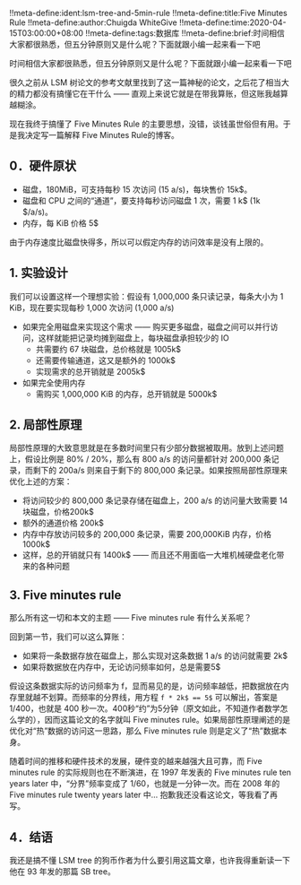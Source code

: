 !!meta-define:ident:lsm-tree-and-5min-rule
!!meta-define:title:Five Minutes Rule
!!meta-define:author:Chuigda WhiteGive
!!meta-define:time:2020-04-15T03:00:00+08:00
!!meta-define:tags:数据库
!!meta-define:brief:时间相信大家都很熟悉，但五分钟原则又是什么呢？下面就跟小编一起来看一下吧

时间相信大家都很熟悉，但五分钟原则又是什么呢？下面就跟小编一起来看一下吧

很久之前从 LSM 树论文的参考文献里找到了这一篇神秘的论文，之后花了相当大的精力都没有搞懂它在干什么 —— 直观上来说它就是在带我算账，但这账我越算越糊涂。

现在我终于搞懂了 Five Minutes Rule 的主要思想，没错，谈钱虽世俗但有用。于是我决定写一篇解释 Five Minutes Rule的博客。

## 0．硬件原状
- 磁盘，180MiB，可支持每秒 15 次访问 (15 a/s)，每块售价 15k$。
- 磁盘和 CPU 之间的“通道”，要支持每秒访问磁盘 1 次，需要 1 k$ (1k $/a/s)。
- 内存，每 KiB 价格 5$

由于内存速度比磁盘快得多，所以可以假定内存的访问效率是没有上限的。

## 1. 实验设计

我们可以设置这样一个理想实验：假设有 1,000,000 条只读记录，每条大小为 1 KiB，现在要实现每秒 1,000 次访问 (1,000 a/s)

- 如果完全用磁盘来实现这个需求 —— 购买更多磁盘，磁盘之间可以并行访问，这样就能把记录均摊到磁盘上，每块磁盘承担较少的 IO
    - 共需要约 67 块磁盘，总价格就是 1005k$
    - 还需要传输通道，这又是额外的 1000k$
    - 实现需求的总开销就是 2005k$
- 如果完全使用内存
    - 需购买 1,000,000 KiB 的内存，总开销就是 5000k$

## 2. 局部性原理

局部性原理的大致意思就是在多数时间里只有少部分数据被取用。放到上述问题上，假设比例是 80% / 20%，那么有 800 a/s 的访问量都针对 200,000 条记录，而剩下的 200a/s 则来自于剩下的 800,000 条记录。如果按照局部性原理来优化上述的方案：
- 将访问较少的 800,000 条记录存储在磁盘上，200 a/s 的访问量大致需要 14 块磁盘，价格200k$
- 额外的通道价格 200k$
- 内存中存放访问较多的 200,000 条记录，需要 200,000KiB 内存，价格 1000k$
- 这样，总的开销就只有 1400k$ —— 而且还不用面临一大堆机械硬盘老化带来的各种问题 

## 3. Five minutes rule

那么所有这一切和本文的主题 —— Five minutes rule 有什么关系呢？

回到第一节，我们可以这么算账：
- 如果将一条数据存放在磁盘上，那么实现对这条数据 1 a/s 的访问就需要 2k$
- 如果将数据放在内存中，无论访问频率如何，总是需要5$

假设这条数据实际的访问频率为 f，显而易见的是，访问频率越低，把数据放在内存里就越不划算。而频率的分界线，用方程 `f * 2k$ == 5$` 可以解出，答案是 1/400，也就是 400 秒一次。400秒“约”为5分钟（原文如此，不知道作者数学怎么学的），因而这篇论文的名字就叫 Five minutes rule。如果局部性原理阐述的是优化对“热”数据的访问这一思路，那么 Five minutes rule 则是定义了“热”数据本身。

随着时间的推移和硬件技术的发展，硬件变的越来越强大且可靠，而 Five minutes rule 的实际规则也在不断演进，在 1997 年发表的 Five minutes rule ten years later 中，“分界”频率变成了 1/60，也就是一分钟一次。而在 2008 年的 Five minutes rule twenty years later 中... 抱歉我还没看这论文，等我看了再写。

## 4．结语

我还是搞不懂 LSM tree 的狗币作者为什么要引用这篇文章，也许我得重新读一下他在 93 年发的那篇 SB tree。
